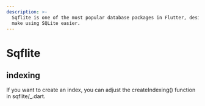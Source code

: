 ```yaml
---
description: >-
  Sqflite is one of the most popular database packages in Flutter, designed to
  make using SQLite easier.
---
```


# Sqflite

## indexing

If you want to create an index, you can adjust the createIndexing() function in sqflite/\_.dart.
